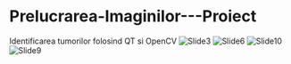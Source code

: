 # Prelucrarea-Imaginilor---Proiect
Identificarea tumorilor folosind QT si OpenCV
![Slide3](https://github.com/user-attachments/assets/ab8481d5-7509-4803-9fd2-e2b5a47d59b2)
![Slide6](https://github.com/user-attachments/assets/0b4f9d59-4a19-430e-bf9e-94549265c981)
![Slide10](https://github.com/user-attachments/assets/a328af24-1ae7-4d40-95c8-efc4b36532fb)
![Slide9](https://github.com/user-attachments/assets/d11be2df-ad94-4915-b542-c48cf8a96dbc)
